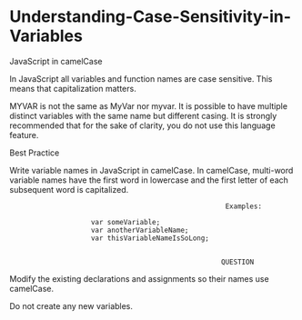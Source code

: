 # Understanding-Case-Sensitivity-in-Variables
JavaScript in camelCase


In JavaScript all variables and function names are case sensitive. This means that capitalization matters.

MYVAR is not the same as MyVar nor myvar. It is possible to have multiple distinct variables with the same name but different casing. It is strongly recommended that for the sake of clarity, you do not use this language feature.


Best Practice

Write variable names in JavaScript in camelCase. In camelCase, multi-word variable names have the first word in lowercase and the first letter of each subsequent word is capitalized.

                                                         Examples:

                        var someVariable;
                        var anotherVariableName;
                        var thisVariableNameIsSoLong;

    
                                                        QUESTION
    
    
Modify the existing declarations and assignments so their names use camelCase.

Do not create any new variables.

